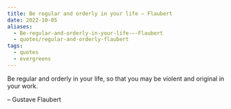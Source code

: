 ```yaml
---
title: Be regular and orderly in your life — Flaubert
date: 2022-10-05
aliases:
  - Be-regular-and-orderly-in-your-life-—-Flaubert
  - quotes/regular-and-orderly-flaubert
tags:
  - quotes
  - evergreens
---
```

Be regular and orderly in your life, so that you may be violent and original in your work.

– Gustave Flaubert